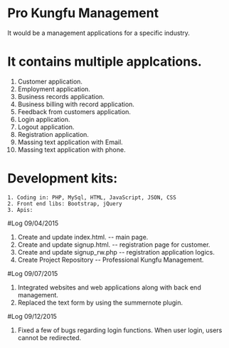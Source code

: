 # Pro Kungfu Management

It would be a management applications for a specific industry. 

# It contains multiple applcations.

1. Customer application.
2. Employment application.
3. Business records application.
4. Business billing with record application. 
5. Feedback from customers application. 
6. Login application.
7. Logout application. 
8. Registration application. 
9. Massing text application with Email.
10. Massing text application with phone. 


# Development kits:
    1. Coding in: PHP, MySql, HTML, JavaScript, JSON, CSS
    2. Front end libs: Bootstrap, jQuery
    3. Apis: 


#Log 09/04/2015

1. Create and update index.html. -- main page. 
2. Create and update signup.html. -- registration page for customer.
3. Create and update signup_rw.php -- registration application logics. 
4. Create Project Repository -- Professional Kungfu Management. 

#Log 09/07/2015
1. Integrated websites and web applications along with back end management.
2. Replaced the text form by using the summernote plugin. 

#Log 09/12/2015
1. Fixed a few of bugs regarding login functions. When user login, users cannot be redirected.
